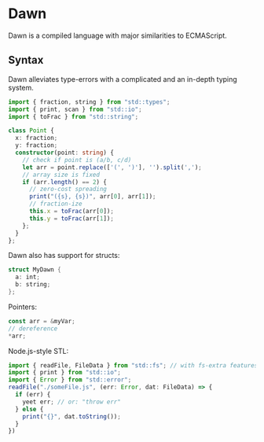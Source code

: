 # Dawn
Dawn is a compiled language with major similarities to ECMAScript.

## Syntax
Dawn alleviates type-errors with a complicated and an in-depth typing system.

```ts
import { fraction, string } from "std::types";
import { print, scan } from "std::io";
import { toFrac } from "std::string";

class Point {
  x: fraction;
  y: fraction;
  constructor(point: string) {
    // check if point is (a/b, c/d)
    let arr = point.replace(['(', ')'], '').split(',');
    // array size is fixed
    if (arr.length() == 2) {
      // zero-cost spreading
      print("({s}, {s})", arr[0], arr[1]);
      // fraction-ize
      this.x = toFrac(arr[0]);
      this.y = toFrac(arr[1]);
    };
  }
};
```

Dawn also has support for structs:
```rust
struct MyDawn {
  a: int;
  b: string;
};
```

Pointers:
```rust
const arr = &myVar;
// dereference
*arr;
```

Node.js-style STL:
```ts
import { readFile, FileData } from "std::fs"; // with fs-extra features, too.
import { print } from "std::io";
import { Error } from "std::error";
readFile("./someFile.js", (err: Error, dat: FileData) => {
  if (err) {
    yeet err; // or: "throw err"
  } else {
    print("{}", dat.toString());
  }
})
```
